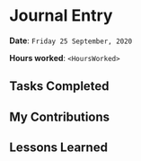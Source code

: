 # Journal Entry

**Date**: `Friday 25 September, 2020`

**Hours worked**: `<HoursWorked>`

## Tasks Completed

## My Contributions

## Lessons Learned
